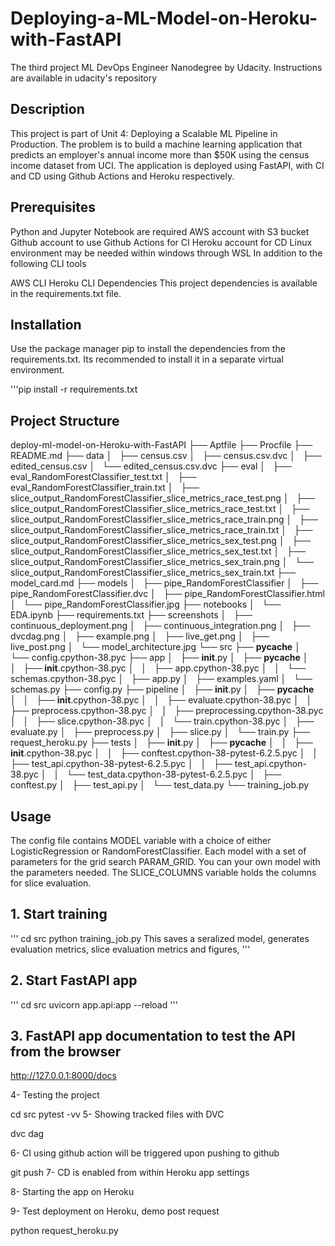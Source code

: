 # Deploying-a-ML-Model-on-Heroku-with-FastAPI
The third project ML DevOps Engineer Nanodegree by Udacity. Instructions are available in udacity's repository

## Description
This project is part of Unit 4: Deploying a Scalable ML Pipeline in Production. The problem is to build a machine learning application that predicts an employer's annual income more than $50K using the census income dataset from UCI. The application is deployed using FastAPI, with CI and CD using Github Actions and Heroku respectively.

## Prerequisites
Python and Jupyter Notebook are required
AWS account with S3 bucket
Github account to use Github Actions for CI
Heroku account for CD
Linux environment may be needed within windows through WSL
In addition to the following CLI tools
  
AWS CLI
Heroku CLI
Dependencies
This project dependencies is available in the requirements.txt file.

## Installation
Use the package manager pip to install the dependencies from the requirements.txt. Its recommended to install it in a separate virtual environment.

'''pip install -r requirements.txt  
  
## Project Structure
deploy-ml-model-on-Heroku-with-FastAPI
├── Aptfile
├── Procfile
├── README.md
├── data
│   ├── census.csv
│   ├── census.csv.dvc
│   ├── edited_census.csv
│   └── edited_census.csv.dvc
├── eval
│   ├── eval_RandomForestClassifier_test.txt
│   ├── eval_RandomForestClassifier_train.txt
│   ├── slice_output_RandomForestClassifier_slice_metrics_race_test.png
│   ├── slice_output_RandomForestClassifier_slice_metrics_race_test.txt
│   ├── slice_output_RandomForestClassifier_slice_metrics_race_train.png
│   ├── slice_output_RandomForestClassifier_slice_metrics_race_train.txt
│   ├── slice_output_RandomForestClassifier_slice_metrics_sex_test.png
│   ├── slice_output_RandomForestClassifier_slice_metrics_sex_test.txt
│   ├── slice_output_RandomForestClassifier_slice_metrics_sex_train.png
│   └── slice_output_RandomForestClassifier_slice_metrics_sex_train.txt
├── model_card.md
├── models
│   ├── pipe_RandomForestClassifier
│   ├── pipe_RandomForestClassifier.dvc
│   ├── pipe_RandomForestClassifier.html
│   └── pipe_RandomForestClassifier.jpg
├── notebooks
│   └── EDA.ipynb
├── requirements.txt
├── screenshots
│   ├── continuous_deployment.png
│   ├── continuous_integration.png
│   ├── dvcdag.png
│   ├── example.png
│   ├── live_get.png
│   ├── live_post.png
│   └── model_architecture.jpg
└── src
    ├── __pycache__
    │   └── config.cpython-38.pyc
    ├── app
    │   ├── __init__.py
    │   ├── __pycache__
    │   │   ├── __init__.cpython-38.pyc
    │   │   ├── app.cpython-38.pyc
    │   │   └── schemas.cpython-38.pyc
    │   ├── app.py
    │   ├── examples.yaml
    │   └── schemas.py
    ├── config.py
    ├── pipeline
    │   ├── __init__.py
    │   ├── __pycache__
    │   │   ├── __init__.cpython-38.pyc
    │   │   ├── evaluate.cpython-38.pyc
    │   │   ├── preprocess.cpython-38.pyc
    │   │   ├── preprocessing.cpython-38.pyc
    │   │   ├── slice.cpython-38.pyc
    │   │   └── train.cpython-38.pyc
    │   ├── evaluate.py
    │   ├── preprocess.py
    │   ├── slice.py
    │   └── train.py
    ├── request_heroku.py
    ├── tests
    │   ├── __init__.py
    │   ├── __pycache__
    │   │   ├── __init__.cpython-38.pyc
    │   │   ├── conftest.cpython-38-pytest-6.2.5.pyc
    │   │   ├── test_api.cpython-38-pytest-6.2.5.pyc
    │   │   ├── test_api.cpython-38.pyc
    │   │   └── test_data.cpython-38-pytest-6.2.5.pyc
    │   ├── conftest.py
    │   ├── test_api.py
    │   └── test_data.py
    └── training_job.py

## Usage
The config file contains MODEL variable with a choice of either LogisticRegression or RandomForestClassifier. Each model with a set of parameters for the grid search PARAM_GRID. You can your own model with the parameters needed. The SLICE_COLUMNS variable holds the columns for slice evaluation.

## 1. Start training
'''
cd src
python training_job.py
This saves a seralized model, generates evaluation metrics, slice evaluation metrics and figures,
'''
## 2. Start FastAPI app
'''
cd src
uvicorn app.api:app --reload
'''
## 3. FastAPI app documentation to test the API from the browser

http://127.0.0.1:8000/docs


4- Testing the project

cd src
pytest -vv
5- Showing tracked files with DVC

dvc dag


6- CI using github action will be triggered upon pushing to github

git push
7- CD is enabled from within Heroku app settings



8- Starting the app on Heroku



9- Test deployment on Heroku, demo post request

python request_heroku.py
